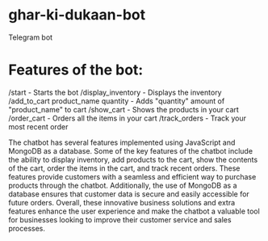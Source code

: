 # ghar-ki-dukaan-bot
Telegram bot

# Features of the bot:
/start - Starts the bot
/display_inventory - Displays the inventory
/add_to_cart product_name quantity - Adds "quantity" amount of "product_name" to cart
/show_cart - Shows the products in your cart
/order_cart - Orders all the items in your cart
/track_orders - Track your most recent order

The chatbot has several features implemented using JavaScript and MongoDB as a database. Some of the key features of the chatbot include the ability to display inventory, add products to the cart, show the contents of the cart, order the items in the cart, and track recent orders. These features provide customers with a seamless and efficient way to purchase products through the chatbot. Additionally, the use of MongoDB as a database ensures that customer data is secure and easily accessible for future orders. Overall, these innovative business solutions and extra features enhance the user experience and make the chatbot a valuable tool for businesses looking to improve their customer service and sales processes.
